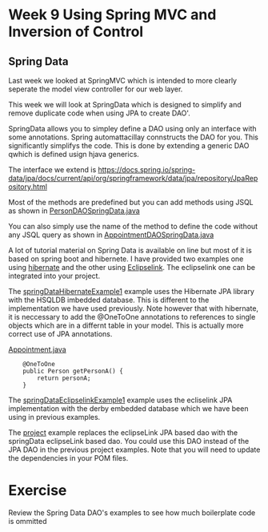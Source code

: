 # Week 9 Using Spring MVC and Inversion of Control

## Spring Data

Last week we looked at SpringMVC which is intended to more clearly seperate the model view controller for our web layer.

This week we will look at SpringData which is designed to simplify and remove duplicate code when using JPA to create DAO'.

SpringData allows you to simpley define a DAO using only an interface with some annotations. 
Spring automattacillay connstructs the DAO for you.
This significantly simplifys the code. 
This is done by extending a generic DAO qwhich is defined usign hjava generics.

The interface we extend is 
https://docs.spring.io/spring-data/jpa/docs/current/api/org/springframework/data/jpa/repository/JpaRepository.html

Most of the methods are predefined but you can add methods using JSQL as shown in [PersonDAOSpringData.java](../week10/springDataEclipselinkExample1/dao-springdata-jpa/src/main/java/org/solent/com504/project/model/dao/springdata/PersonDAOSpringData.java )

You can also simply use the name of the method to define the code without any JSQL query as shown in 
[AppointmentDAOSpringData.java](../week10/springDataEclipselinkExample1/dao-springdata-jpa/src/main/java/org/solent/com504/project/model/dao/springdata/AppointmentDAOSpringData.java )

A lot of tutorial material on Spring Data is available on line but most of it is based on spring boot and hibernete. I have provided two examples one using [hibernate](https://hibernate.org/) and the other using [Eclipselink](https://www.eclipse.org/eclipselink/). The eclipselink one can be integrated into your project. 

The [springDataHibernateExample1](../week10/springDataHibernateExample1/ ) example uses the Hibernate JPA library with the HSQLDB imbedded database. 
This is different to the implementation we have used previously.
Note however that with hibernate, it is neccessary to add the @OneToOne annotations to references to single objects which are in a differnt table in your model. 
This is actually more correct use of JPA annotations.

[Appointment.java](../week10/springDataEclipselinkExample1/model/src/main/java/org/solent/com504/project/model/dto/Appointment.java )
```
    @OneToOne
    public Person getPersonA() {
        return personA;
    }
```
The [springDataEclipselinkExample1](../week10/springDataEclipselinkExample1/ ) example  uses the ecliselink JPA implementation with the derby embedded database which we have been using in previous examples.


The 
[project](../week10/project/ )
example replaces the eclipseLink JPA based dao with the springData eclipseLink based dao. 
You could use this DAO instead of the JPA DAO in the previous project examples. 
Note that you will need to update the dependencies in your POM files.


# Exercise

Review the Spring Data DAO's examples to see how much boilerplate code is ommitted

